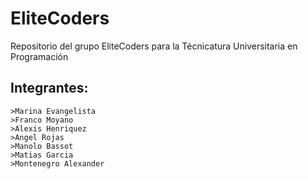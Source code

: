 # EliteCoders
Repositorio del grupo EliteCoders para la Técnicatura Universitaria en Programación 

## Integrantes:

```
>Marina Evangelista
>Franco Moyano
>Alexis Henriquez
>Angel Rojas
>Manolo Bassot
>Matias Garcia
>Montenegro Alexander
```
